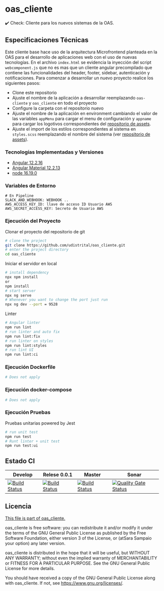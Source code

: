 # oas_cliente
✔️ Check: Cliente para los nuevos sistemas de la OAS.

## Especificaciones Técnicas

Este cliente base hace uso de la arquitectura Microfrontend planteada en la OAS para el desarrollo de aplicaciones web con el uso de nuevas tecnologías. En el archivo `index.html` se evidencia la inyección del script `webcomponent.js` que no es mas que un cliente angular precompilado que contiene las funcionalidades del header, footer, sidebar, autenticación y notificaciones. 
Para comenzar a desarrollar un nuevo proyecto realice los siguientes pasos:
- Clone este repositorio
- Ajuste el nombre de la aplicación a desarrollar reemplazando `oas-cliente` y `oas_cliente` en todo el proyecto
- Configure la carpeta con el repositorio nuevo
- Ajuste el nombre de la aplicación en environment cambiando el valor de las variables `appMenu` para cargar el menu de configuración y `appname` para cargar los logotivos correspondientes del [repositorio de assets](https://github.com/udistrital/assets).
- Ajuste el import de los estilos correspondientes al sistema en `styles.scss` reemplazando el nombre del sistema (ver [repositorio de assets](https://github.com/udistrital/assets)).  

### Tecnologías Implementadas y Versiones
* [Angular 12.2.16](https://angular.io/)
* [Angular Material 12.2.13](https://v12.material.angular.io/)
* [node 16.19.0](https://nodejs.org/es/download/releases/)

### Variables de Entorno
```shell
# En Pipeline
SLACK_AND_WEBHOOK: WEBHOOK ..
AWS_ACCESS_KEY_ID: llave de acceso ID Usuario AWS
AWS_SECRET_ACCESS_KEY: Secreto de Usuario AWS
```

### Ejecución del Proyecto

Clonar el proyecto del repositorio de git
```bash
# clone the project
git clone https://github.com/udistrital/oas_cliente.git
# enter the project directory
cd oas_cliente
```
Iniciar el servidor en local
```bash
# install dependency
npx npm install
or
npm install
# start server
npx ng serve
# Whenever you want to change the port just run
npx ng dev --port = 9528
```
Linter
```bash
# Angular linter
npm run lint
# run linter and auto fix
npm run lint:fix
# run linter on styles
npm run lint:styles
# run lint UI
npm run lint:ci
```

### Ejecución Dockerfile
```bash
# Does not apply
```
### Ejecución docker-compose
```bash
# Does not apply
```
### Ejecución Pruebas

Pruebas unitarias powered by Jest
```bash
# run unit test
npm run test
# Runt linter + unit test
npm run test:ui
```

## Estado CI

| Develop | Relese 0.0.1 | Master | Sonar |
| -- | -- | -- | -- |
| [![Build Status](https://hubci.portaloas.udistrital.edu.co/api/badges/udistrital/oas_cliente/status.svg?ref=refs/heads/develop)](https://hubci.portaloas.udistrital.edu.co/udistrital/oas_cliente) | [![Build Status](https://hubci.portaloas.udistrital.edu.co/api/badges/udistrital/oas_cliente/status.svg?ref=refs/heads/release/0.0.1)](https://hubci.portaloas.udistrital.edu.co/udistrital/oas_cliente) | [![Build Status](https://hubci.portaloas.udistrital.edu.co/api/badges/udistrital/oas_cliente/status.svg?ref=refs/heads/master)](https://hubci.portaloas.udistrital.edu.co/udistrital/oas_cliente) | [![Quality Gate Status](https://sonarqube.portaloas.udistrital.edu.co/api/project_badges/measure?project=udistrital%3Aoas_cliente&metric=alert_status)](https://sonarqube.portaloas.udistrital.edu.co/dashboard?id=udistrital%3Aoas_cliente) |

## Licencia

[This file is part of oas_cliente.](LICENSE)


oas_cliente is free software: you can redistribute it and/or modify it under the terms of the GNU General Public License as published by the Free Software Foundation, either version 3 of the License, or (atSara Sampaio your option) any later version.

oas_cliente is distributed in the hope that it will be useful, but WITHOUT ANY WARRANTY; without even the implied warranty of MERCHANTABILITY or FITNESS FOR A PARTICULAR PURPOSE. See the GNU General Public License for more details.

You should have received a copy of the GNU General Public License along with oas_cliente. If not, see https://www.gnu.org/licenses/.

